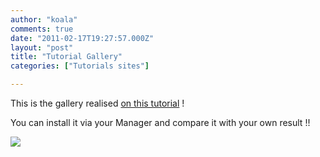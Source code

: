 ```yaml
---
author: "koala"
comments: true
date: "2011-02-17T19:27:57.000Z"
layout: "post"
title: "Tutorial Gallery"
categories: ["Tutorials sites"]

---
```

This is the gallery realised [on this tutorial](https://www.silexlabs.org/?p=1217) !

You can install it via your Manager and compare it with your own result !!


[![](https://www.silexlabs.org/wp-content/uploads/2011/02/the-Gallery.png)](http://silexprod.com/tutorial.gallery)


